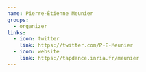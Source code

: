 ```yaml
---
name: Pierre-Étienne Meunier
groups: 
  - organizer
links:
  - icon: twitter
    link: https://twitter.com/P-E-Meunier
  - icon: website
    link: https://tapdance.inria.fr/meunier
---
```

